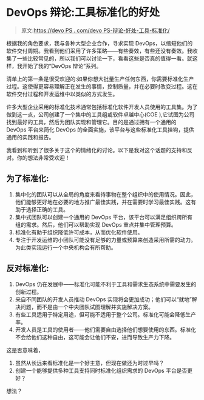 # DevOps 辩论:工具标准化的好处

> 原文:[https://devo PS . com/devo PS-辩论-好处-工具-标准化/](https://devops.com/devops-debates-benefits-tool-standardization/)

根据我的角色要求，我与各种大型企业合作，寻求实现 DevOps，以缩短他们的软件交付周期。我看到他们采用了许多策略——有些奏效，有些还没有奏效。我收集了一些比较常见的，所以我们可以讨论一下，看看这些是否真的值得一看。就这样，我开始了我的“DevOps 辩论”系列。

清单上的第一条是很受欢迎的:如果你想大批量生产任何东西，你需要标准化生产过程。这使得更容易理解正在发生的事情，控制质量，并在必要时改变过程。这在软件交付过程和开发运维中以类似的方式发生。

许多大型企业采用的标准化技术通常包括标准化软件开发人员使用的工具集。为了做到这一点，公司创建了一个集中的工具组或软件卓越中心(COE ),它试图为公司找到最好的工具，然后为团队实现和管理它。目的是通过拥有一个通用的 DevOps 平台来简化 DevOps 的全面实施，该平台与这些标准化工具挂钩，提供通用的实践和报告。

我看到和听到了很多关于这个的情绪化的讨论。以下是我对这个话题的支持和反对。你的想法非常受欢迎！

## 为了标准化:

1.  集中化的团队可以从全局的角度来看待事物在整个组织中的使用情况。因此，他们能够更好地在必要的地方推广最佳实践，并在需要时学习最佳实践。这有助于选择正确的工具。
2.  集中式团队可以创建一个通用的 DevOps 平台，该平台可以满足组织跨所有组的需求。然后，他们可以帮助实现 DevOps 重点并集中管理预算。
3.  标准化有助于组织降低许可成本，从而优化软件使用。
4.  专注于开发运维的小团队可能没有足够的力量或预算来创造采用所需的动力。为此类实现运行一个中央机构会有所帮助。

## 反对标准化:

1.  DevOps 仍在发展中——标准化可能不利于工具和需求生态系统中需要发生的创新过程。
2.  来自不同团队的开发人员推动 DevOps 实现将会更加成功；他们可以“就地”解决问题，而不是由一个中央团队试图理解并实施解决方案。
3.  有些工具适用于特定用途，但可能不适用于整个公司。标准化可能会降低生产率。
4.  开发人员是工具的使用者——他们需要自由选择他们想要使用的东西。标准化不会给他们这种自由，这可能会让他们不安，进而导致生产力下降。

这是否意味着，

1.  虽然从长远来看标准化是一个好主意，但现在做还为时过早吗？
2.  创建一个能够提供多种工具支持同时标准化组织需求的 DevOps 平台是否更好？

想法？